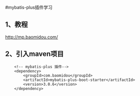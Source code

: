 #mybatis-plus插件学习

## 1、教程
http://mp.baomidou.com/


## 2、引入maven项目
        <!-- mybatis-plus 插件-->
        <dependency>
            <groupId>com.baomidou</groupId>
            <artifactId>mybatis-plus-boot-starter</artifactId>
            <version>3.0.6</version>
        </dependency>
